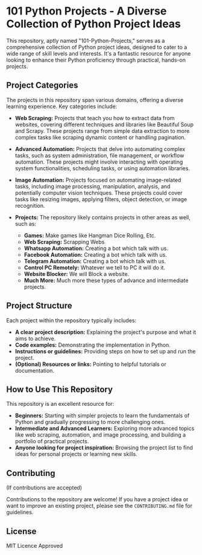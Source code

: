 # 101 Python Projects - A Diverse Collection of Python Project Ideas

This repository, aptly named "101-Python-Projects," serves as a comprehensive collection of Python project ideas, designed to cater to a wide range of skill levels and interests.  It's a fantastic resource for anyone looking to enhance their Python proficiency through practical, hands-on projects.

## Project Categories

The projects in this repository span various domains, offering a diverse learning experience.  Key categories include:

* **Web Scraping:** Projects that teach you how to extract data from websites, covering different techniques and libraries like Beautiful Soup and Scrapy.  These projects range from simple data extraction to more complex tasks like scraping dynamic content or handling pagination.

* **Advanced Automation:**  Projects that delve into automating complex tasks, such as system administration, file management, or workflow automation.  These projects might involve interacting with operating system functionalities, scheduling tasks, or using automation libraries.

* **Image Automation:**  Projects focused on automating image-related tasks, including image processing, manipulation, analysis, and potentially computer vision techniques.  These projects could cover tasks like resizing images, applying filters, object detection, or image recognition.

* **Projects:**  The repository likely contains projects in other areas as well, such as:
    * **Games:** Make games like Hangman Dice Rolling, Etc.
    * **Web Scraping:** Scrapping Webs
    * **Whatsapp Automation:** Creating a bot which talk with us.
    * **Facebook Automation:** Creating a bot which talk with us.
    * **Telegram Automation:** Creating a bot which talk with us.
    * **Control PC Remotely:** Whatever we tell to PC it will do it.
    * **Website Blocker:** We will Block a website.
    * **Much More:** Much more these types of advance and intermediate projects.

## Project Structure

Each project within the repository typically includes:

* **A clear project description:** Explaining the project's purpose and what it aims to achieve.
* **Code examples:** Demonstrating the implementation in Python.
* **Instructions or guidelines:**  Providing steps on how to set up and run the project.
* **(Optional) Resources or links:**  Pointing to helpful tutorials or documentation.

## How to Use This Repository

This repository is an excellent resource for:

* **Beginners:**  Starting with simpler projects to learn the fundamentals of Python and gradually progressing to more challenging ones.
* **Intermediate and Advanced Learners:**  Exploring more advanced topics like web scraping, automation, and image processing, and building a portfolio of practical projects.
* **Anyone looking for project inspiration:**  Browsing the project list to find ideas for personal projects or learning new skills.

## Contributing

(If contributions are accepted)

Contributions to the repository are welcome!  If you have a project idea or want to improve an existing project, please see the `CONTRIBUTING.md` file for guidelines.

## License

MIT Licence Approved
